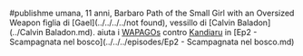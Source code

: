 #publishme 
umana, 11 anni, Barbaro Path of the Small Girl with an Oversized Weapon
figlia di [Gael](../../../../not found), vessillo di [Calvin Baladon](../Calvin Baladon.md). aiuta i [WAPAGOs](../../wapagos/WAPAGOs.md) contro [Kandiaru](../../bigshots/Kandiaru.md) in [Ep2 - Scampagnata nel bosco](../../../episodes/Ep2 - Scampagnata nel bosco.md)

